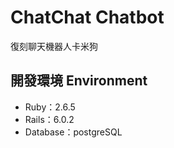 # ChatChat Chatbot

復刻聊天機器人卡米狗

## 開發環境 Environment
* Ruby：2.6.5
* Rails：6.0.2
* Database：postgreSQL
